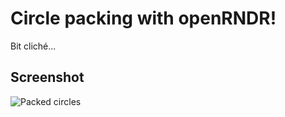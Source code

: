 # Circle packing with openRNDR!

Bit cliché...

## Screenshot

![Packed circles](./OPENRNDR-2019-03-19-23.10.36)
